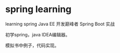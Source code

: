 # spring learning
learning spring
Java EE 开发巅峰者
Spring Boot 实战

初学spring，java IDEA编辑器。

模拟书中例子，代码实现。
